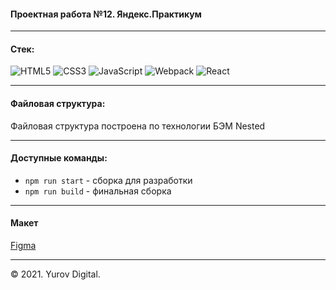 
#### Проектная работа №12. Яндекс.Практикум
---

#### Стек:

![HTML5](https://img.shields.io/badge/-HTML5-141130?style=for-the-badge&logo=HTML5&logoColor=FF0000)
![CSS3](https://img.shields.io/badge/-CSS3-141130?style=for-the-badge&logo=CSS3&logoColor=009900)
![JavaScript](https://img.shields.io/badge/-JavaScript-141130?style=for-the-badge&logo=JavaScript&logoColor=yellow)
![Webpack](https://img.shields.io/badge/-Webpack-141130?style=for-the-badge&logo=Webpack&)
![React](https://img.shields.io/badge/-React-141130?style=for-the-badge&logo=React&)

---

#### Файловая структура:

Файловая структура построена по технологии БЭМ Nested

---

#### Доступные команды:


* `npm run start` - сборка для разработки
* `npm run build` - финальная сборка

---

#### Макет

[Figma](https://www.figma.com/file/2cn9N9jSkmxD84oJik7xL7/JavaScript.-Sprint-4?node-id=0%3A1)


---

&copy; 2021. Yurov Digital.
